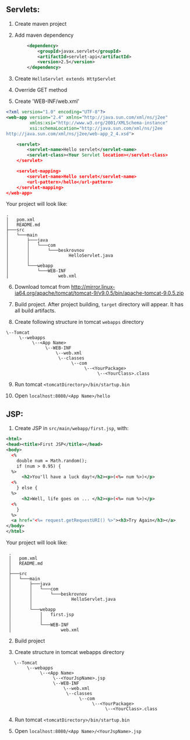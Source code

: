 Servlets:
---------
1) Create maven project

2) Add maven dependency
```xml
        <dependency>
            <groupId>javax.servlet</groupId>
            <artifactId>servlet-api</artifactId>
            <version>2.5</version>
        </dependency>
```

3) Create `HelloServlet extends HttpServlet`

4) Override GET method

5) Create 'WEB-INF/web.xml'
```xml
<?xml version="1.0" encoding="UTF-8"?>
<web-app version="2.4" xmlns="http://java.sun.com/xml/ns/j2ee"
         xmlns:xsi="http://www.w3.org/2001/XMLSchema-instance"
         xsi:schemaLocation="http://java.sun.com/xml/ns/j2ee
http://java.sun.com/xml/ns/j2ee/web-app_2_4.xsd">

    <servlet>
        <servlet-name>Hello servlet</servlet-name>
        <servlet-class><Your Servlet location></servlet-class>
    </servlet>

    <servlet-mapping>
        <servlet-name>Hello servlet</servlet-name>
        <url-pattern>/hello</url-pattern>
    </servlet-mapping>
</web-app>
```
Your project will look like:
```
.
│   pom.xml
│   README.md
├───src
│   └───main
│       ├───java
│       │   └───com
│       │       └───beskrovnov
│       │               HelloServlet.java
│       │
│       └───webapp
│           └───WEB-INF
│                   web.xml
```

6) Download tomcat from http://mirror.linux-ia64.org/apache/tomcat/tomcat-9/v9.0.5/bin/apache-tomcat-9.0.5.zip

7) Build project. After project building, `target` directory will appear. It has all build artifacts.

8) Create following structure in tomcat `webapps` directory
```
\--Tomcat
     \--webapps
          \--<App Name>
               \--WEB-INF
                   \--web.xml 
                    \--classes
                         \--com
                              \--<YourPackage>
                                   \--<YourClass>.class
```

9) Run tomcat `<tomcatDirectory>/bin/startup.bin`

10) Open `localhost:8080/<App Name>/hello`


JSP:
----
1) Create JSP in `src/main/webapp/first.jsp`, with:
```xml
<html>
<head><title>First JSP</title></head>
<body>
  <%
    double num = Math.random();
    if (num > 0.95) {
  %>
      <h2>You'll have a luck day!</h2><p>(<%= num %>)</p>
  <%
    } else {
  %>
      <h2>Well, life goes on ... </h2><p>(<%= num %>)</p>
  <%
    }
  %>
  <a href="<%= request.getRequestURI() %>"><h3>Try Again</h3></a>
</body>
</html>
```
Your project will look like:
   ```
    .
    │   pom.xml
    │   README.md
    │
    ├───src
    │   └───main
    │       ├───java
    │       │   └───com
    │       │       └───beskrovnov
    │       │               HelloServlet.java
    │       │
    │       └───webapp
    │           │   first.jsp
    │           │
    │           └───WEB-INF
    │                   web.xml
   ```
   
2) Build project

3) Create structure in tomcat webapps directory
```
   \--Tomcat
        \--webapps
             \--<App Name>
                  \--<YourJspName>.jsp
                  \--WEB-INF
                      \--web.xml 
                       \--classes
                            \--com
                                 \--<YourPackage>
                                      \--<YourClass>.class
```

4) Run tomcat `<tomcatDirectory>/bin/startup.bin`

5) Open `localhost:8080/<App Name>/<YourJspName>.jsp`
